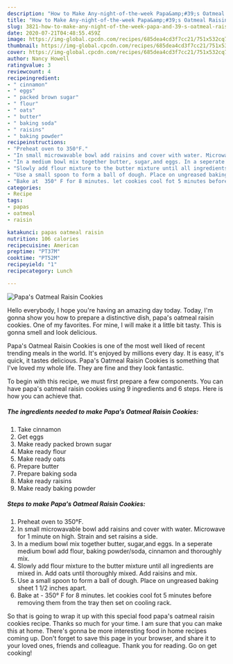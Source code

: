```yaml
---
description: "How to Make Any-night-of-the-week Papa&amp;#39;s Oatmeal Raisin Cookies"
title: "How to Make Any-night-of-the-week Papa&amp;#39;s Oatmeal Raisin Cookies"
slug: 3821-how-to-make-any-night-of-the-week-papa-and-39-s-oatmeal-raisin-cookies
date: 2020-07-21T04:48:55.459Z
image: https://img-global.cpcdn.com/recipes/685dea4cd3f7cc21/751x532cq70/papas-oatmeal-raisin-cookies-recipe-main-photo.jpg
thumbnail: https://img-global.cpcdn.com/recipes/685dea4cd3f7cc21/751x532cq70/papas-oatmeal-raisin-cookies-recipe-main-photo.jpg
cover: https://img-global.cpcdn.com/recipes/685dea4cd3f7cc21/751x532cq70/papas-oatmeal-raisin-cookies-recipe-main-photo.jpg
author: Nancy Howell
ratingvalue: 3
reviewcount: 4
recipeingredient:
- " cinnamon"
- " eggs"
- " packed brown sugar"
- " flour"
- " oats"
- " butter"
- " baking soda"
- " raisins"
- " baking powder"
recipeinstructions:
- "Preheat oven to 350°F."
- "In small microwavable bowl add raisins and cover with water. Microwave for 1 minute on high. Strain and set raisins a side."
- "In a medium bowl mix together butter, sugar,and eggs. In a seperate medium bowl add flour, baking powder/soda, cinnamon and thoroughly mix."
- "Slowly add flour mixture to the butter mixture until all ingredients are mixed in. Add oats until thoroughly mixed. Add raisins and mix."
- "Use a small spoon to form a ball of dough. Place on ungreased baking sheet 1 1/2 inches apart."
- "Bake at  350° F for 8 minutes. let cookies cool fot 5 minutes before removing them from the tray then set on cooling rack."
categories:
- Recipe
tags:
- papas
- oatmeal
- raisin

katakunci: papas oatmeal raisin 
nutrition: 106 calories
recipecuisine: American
preptime: "PT37M"
cooktime: "PT52M"
recipeyield: "1"
recipecategory: Lunch

---
```



![Papa&#39;s Oatmeal Raisin Cookies](https://img-global.cpcdn.com/recipes/685dea4cd3f7cc21/751x532cq70/papas-oatmeal-raisin-cookies-recipe-main-photo.jpg)

Hello everybody, I hope you're having an amazing day today. Today, I'm gonna show you how to prepare a distinctive dish, papa&#39;s oatmeal raisin cookies. One of my favorites. For mine, I will make it a little bit tasty. This is gonna smell and look delicious.

Papa&#39;s Oatmeal Raisin Cookies is one of the most well liked of recent trending meals in the world. It's enjoyed by millions every day. It is easy, it's quick, it tastes delicious. Papa&#39;s Oatmeal Raisin Cookies is something that I've loved my whole life. They are fine and they look fantastic.




To begin with this recipe, we must first prepare a few components. You can have papa&#39;s oatmeal raisin cookies using 9 ingredients and 6 steps. Here is how you can achieve that.

<!--inarticleads1-->

##### The ingredients needed to make Papa&#39;s Oatmeal Raisin Cookies:

1. Take  cinnamon
1. Get  eggs
1. Make ready  packed brown sugar
1. Make ready  flour
1. Make ready  oats
1. Prepare  butter
1. Prepare  baking soda
1. Make ready  raisins
1. Make ready  baking powder




<!--inarticleads2-->

##### Steps to make Papa&#39;s Oatmeal Raisin Cookies:

1. Preheat oven to 350°F.
1. In small microwavable bowl add raisins and cover with water. Microwave for 1 minute on high. Strain and set raisins a side.
1. In a medium bowl mix together butter, sugar,and eggs. In a seperate medium bowl add flour, baking powder/soda, cinnamon and thoroughly mix.
1. Slowly add flour mixture to the butter mixture until all ingredients are mixed in. Add oats until thoroughly mixed. Add raisins and mix.
1. Use a small spoon to form a ball of dough. Place on ungreased baking sheet 1 1/2 inches apart.
1. Bake at  - 350° F for 8 minutes. let cookies cool fot 5 minutes before removing them from the tray then set on cooling rack.




So that is going to wrap it up with this special food papa&#39;s oatmeal raisin cookies recipe. Thanks so much for your time. I am sure that you can make this at home. There's gonna be more interesting food in home recipes coming up. Don't forget to save this page in your browser, and share it to your loved ones, friends and colleague. Thank you for reading. Go on get cooking!
